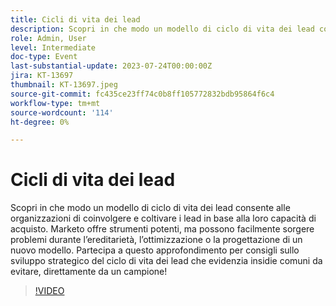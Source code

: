 ```yaml
---
title: Cicli di vita dei lead
description: Scopri in che modo un modello di ciclo di vita dei lead consente alle organizzazioni di coinvolgere e coltivare i lead in base alla loro capacità di acquisto. Marketo offre strumenti potenti, ma possono facilmente sorgere problemi durante l’ereditarietà, l’ottimizzazione o la progettazione di un nuovo modello. Partecipa a questo approfondimento per consigli sullo sviluppo strategico del ciclo di vita dei lead che evidenzia insidie comuni da evitare, direttamente da un campione!
role: Admin, User
level: Intermediate
doc-type: Event
last-substantial-update: 2023-07-24T00:00:00Z
jira: KT-13697
thumbnail: KT-13697.jpeg
source-git-commit: fc435ce23ff74c0b8ff105772832bdb95864f6c4
workflow-type: tm+mt
source-wordcount: '114'
ht-degree: 0%

---
```



# Cicli di vita dei lead

Scopri in che modo un modello di ciclo di vita dei lead consente alle organizzazioni di coinvolgere e coltivare i lead in base alla loro capacità di acquisto. Marketo offre strumenti potenti, ma possono facilmente sorgere problemi durante l’ereditarietà, l’ottimizzazione o la progettazione di un nuovo modello. Partecipa a questo approfondimento per consigli sullo sviluppo strategico del ciclo di vita dei lead che evidenzia insidie comuni da evitare, direttamente da un campione!

>[!VIDEO](https://video.tv.adobe.com/v/3421711/?learn=on)
